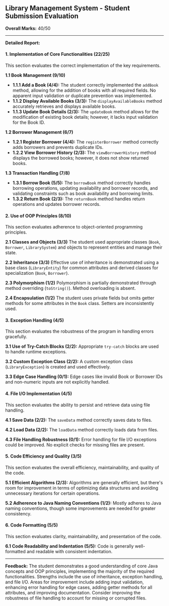 ## Library Management System - Student Submission Evaluation

**Overall Marks:** 40/50

---

**Detailed Report:**

#### **1. Implementation of Core Functionalities (22/25)**
This section evaluates the correct implementation of the key requirements.

**1.1 Book Management (9/10)**
* **1.1.1 Add a Book (4/4):** The student correctly implemented the `addBook` method, allowing for the addition of books with all required fields.  No apparent input validation or duplicate prevention was implemented.
* **1.1.2 Display Available Books (3/3):** The `displayAvailableBooks` method accurately retrieves and displays available books.
* **1.1.3 Update Book Details (2/3):** The `updateBook` method allows for the modification of existing book details; however, it lacks input validation for the Book ID.

**1.2 Borrower Management (6/7)**
* **1.2.1 Register Borrower (4/4):** The `registerBorrower` method correctly adds borrowers and prevents duplicate IDs.
* **1.2.2 View Borrower History (2/3):** The `viewBorrowerHistory` method displays the borrowed books; however, it does not show returned books.


**1.3 Transaction Handling (7/8)**
* **1.3.1 Borrow Book (5/5):** The `borrowBook` method correctly handles borrowing operations, updating availability and borrower records, and validating constraints such as book availability and borrowing limits.
* **1.3.2 Return Book (2/3):** The `returnBook` method handles return operations and updates borrower records.

#### **2. Use of OOP Principles (8/10)**
This section evaluates adherence to object-oriented programming principles.

**2.1 Classes and Objects (3/3)**
The student used appropriate classes (`Book`, `Borrower`, `LibrarySystem`) and objects to represent entities and manage their state.

**2.2 Inheritance (3/3)**
Effective use of inheritance is demonstrated using a base class (`LibraryEntity`) for common attributes and derived classes for specialization (`Book`, `Borrower`).

**2.3 Polymorphism (1/2)**
Polymorphism is partially demonstrated through method overriding (`toString()`).  Method overloading is absent.

**2.4 Encapsulation (1/2)**
The student uses private fields but omits getter methods for some attributes in the `Book` class.  Setters are inconsistently used.


#### **3. Exception Handling (4/5)**
This section evaluates the robustness of the program in handling errors gracefully.

**3.1 Use of Try-Catch Blocks (2/2):**  Appropriate `try-catch` blocks are used to handle runtime exceptions.

**3.2 Custom Exception Class (2/2):** A custom exception class (`LibraryException`) is created and used effectively.

**3.3 Edge Case Handling (0/1):**  Edge cases like invalid Book or Borrower IDs and non-numeric inputs are not explicitly handled.


#### **4. File I/O Implementation (4/5)**
This section evaluates the ability to persist and retrieve data using file handling.

**4.1 Save Data (2/2):** The `saveData` method correctly saves data to files.

**4.2 Load Data (2/2):**  The `loadData` method correctly loads data from files.

**4.3 File Handling Robustness (0/1):**  Error handling for file I/O exceptions could be improved.  No explicit checks for missing files are present.


#### **5. Code Efficiency and Quality (3/5)**
This section evaluates the overall efficiency, maintainability, and quality of the code.

**5.1 Efficient Algorithms (2/3):** Algorithms are generally efficient, but there's room for improvement in terms of optimizing data structures and avoiding unnecessary iterations for certain operations.

**5.2 Adherence to Java Naming Conventions (1/2):** Mostly adheres to Java naming conventions, though some improvements are needed for greater consistency.


#### **6. Code Formatting (5/5)**
This section evaluates clarity, maintainability, and presentation of the code.

**6.1 Code Readability and Indentation (5/5):** Code is generally well-formatted and readable with consistent indentation.

---

**Feedback:**
The student demonstrates a good understanding of core Java concepts and OOP principles, implementing the majority of the required functionalities.  Strengths include the use of inheritance, exception handling, and file I/O.  Areas for improvement include adding input validation, enhancing error handling for edge cases, adding getter methods for all attributes, and improving documentation.  Consider improving the robustness of file handling to account for missing or corrupted files.
